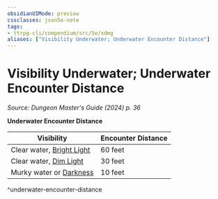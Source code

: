 ```yaml
---
obsidianUIMode: preview
cssclasses: json5e-note
tags:
- ttrpg-cli/compendium/src/5e/xdmg
aliases: ["Visibility Underwater; Underwater Encounter Distance"]
---
```

# Visibility Underwater; Underwater Encounter Distance
*Source: Dungeon Master's Guide (2024) p. 36* 

**Underwater Encounter Distance**

| Visibility | Encounter Distance |
|------------|--------------------|
| Clear water, [Bright Light](Mechanics/rules/variant-rules/bright-light-xphb.md) | 60 feet |
| Clear water, [Dim Light](Mechanics/rules/variant-rules/dim-light-xphb.md) | 30 feet |
| Murky water or [Darkness](Mechanics/rules/variant-rules/darkness-xphb.md) | 10 feet |
^underwater-encounter-distance